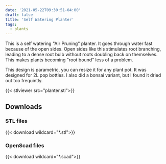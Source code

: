 ```yaml
---
date: '2021-05-22T09:30:51-04:00'
draft: false
title: 'Self Watering Planter'
tags:
  - plants
---
```




This is a self watering "Air Pruning" planter. It goes through water
fast because of the open sides. Open sides like this stimulates root
branching, leading to a dense root bulb without roots doubling back
on themselves. This makes plants becoming "root bound" less of 
a problem.

This design is parametric, you can resize it for any plant pot. It was
designed for 2L pop bottles. I also did a bonsai variant, but I found 
it dried out too frequintly.

{{< stlviewer src="planter.stl">}}


## Downloads

### STL files

{{< download wildcard="*.stl">}}

### OpenScad files

{{< download wildcard="*.scad">}}


